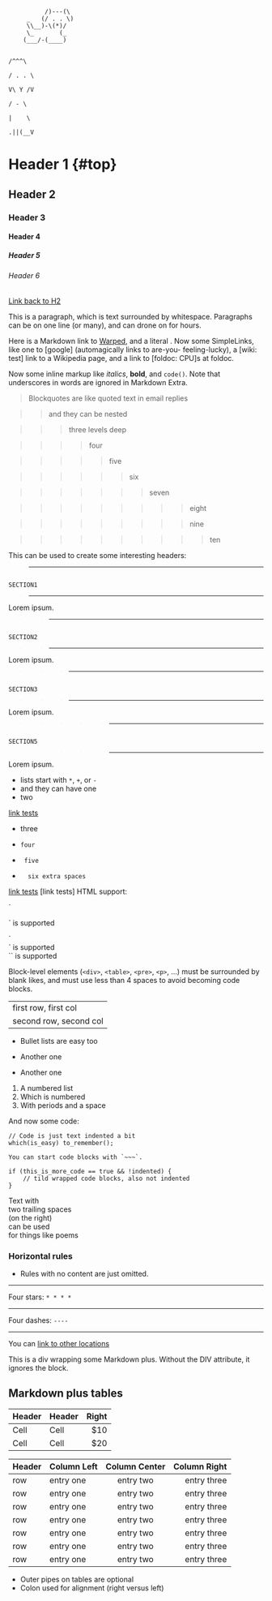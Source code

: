 ````
          /)---(\ 
     _   (/ . . \)
     \\__)-\(*)/  
     \_       (_                    
    (___/-(____)                  
````

                                                                                                                  /^^^\
                                                                                                                 / . . \ 
                                                                                                                 V\ Y /V
                                                                                                                  / - \
                                                                                                                  |    \
                                                                                                                 .||(__V

# Header 1 {#top}
## Header 2 ##
### Header 3 ###
#### Header 4 ####
##### Header 5 #####
###### Header 6 ######

[Link back to H2](#id-goes-here)

This is a paragraph, which is text surrounded by whitespace. Paragraphs can be on one 
line (or many), and can drone on for hours.  

Here is a Markdown link to [Warped](http://warpedvisions.org), and a literal . 
Now some SimpleLinks, like one to [google] (automagically links to are-you-
feeling-lucky), a [wiki: test] link to a Wikipedia page, and a link to 
[foldoc: CPU]s at foldoc.  

Now some inline markup like _italics_,  **bold**, and `code()`. Note that underscores in 
words are ignored in Markdown Extra.


> Blockquotes are like quoted text in email replies

> > and they can be nested

> > > three levels deep

> > > > four

> > > > > five

> > > > > > six

> > > > > > > seven

> > > > > > > > > eight

> > > > > > > > > nine

> > > > > > > > > > ten

This can be used to create some interesting headers:

> ------------------------------------------------------------------------------------------------------------------------
                                                                                                                  SECTION1
> ------------------------------------------------------------------------------------------------------------------------

Lorem ipsum.

> > ----------------------------------------------------------------------------------------------------------------------
                                                                                                                 SECTION2
> > ----------------------------------------------------------------------------------------------------------------------
 

Lorem ipsum.

> > > --------------------------------------------------------------------------------------------------------------------
                                                                                                                 SECTION3
> > > --------------------------------------------------------------------------------------------------------------------

Lorem ipsum.

> > > > > ----------------------------------------------------------------------------------------------------------------
                                                                                                                 SECTION5
> > > > > ----------------------------------------------------------------------------------------------------------------

   
Lorem ipsum.


* lists start with `*`, `+`, or `-`
*  and they can have one
*   two

[link tests]()


*    three
*     four
*      five
*       six extra spaces

[link tests]() 
[link tests]
HTML support:

   <p> `<p>` is supported </p>
   <div> `<div>` is supported </div>
   <span> `<span>` is supported </span>


Block-level elements (`<div>`, `<table>`, `<pre>`, `<p>`, ...) must be surrounded by blank likes,
and must use less than 4 spaces to avoid becoming code blocks.

<table>
   <tr><td>first row, first col</td></tr>
   <tr><td>second row, second col</td></tr>
</table>

* Bullet lists are easy too
- Another one
+ Another one

1. A numbered list
2. Which is numbered
3. With periods and a space

And now some code:

    // Code is just text indented a bit
    which(is_easy) to_remember();

~~~
You can start code blocks with `~~~`.

if (this_is_more_code == true && !indented) {
    // tild wrapped code blocks, also not indented
}

~~~


Text with  
two trailing spaces  
(on the right)  
can be used  
for things like poems  

### Horizontal rules

+ Rules with no content are just omitted.

* * * *
Four stars: `* * * *`

----
Four dashes: `----`


--------------------------

You can [link to other locations](http://)

<div class="custom-class" markdown="1">
This is a div wrapping some Markdown plus.  Without the DIV attribute, it ignores the 
block. 
</div>

## Markdown plus tables ##

| Header | Header | Right  |
| ------ | ------ | -----: |
|  Cell  |  Cell  |   $10  |
|  Cell  |  Cell  |   $20  |


**Header**     | Column Left   | Column Center    | Column Right
-------------- | :-----------  | :------------:   | ------------:
row            | entry one     | entry two        | entry three
row            | entry one     | entry two        | entry three
row            | entry one     | entry two        | entry three
row            | entry one     | entry two        | entry three
row            | entry one     | entry two        | entry three
row            | entry one     | entry two        | entry three
row            | entry one     | entry two        | entry three

* Outer pipes on tables are optional
* Colon used for alignment (right versus left)


